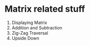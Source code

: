 # Matrix related stuff
1. Displaying Matrix
2. Addition and Subtraction
3. Zig-Zag Traversal
4. Upside Down
